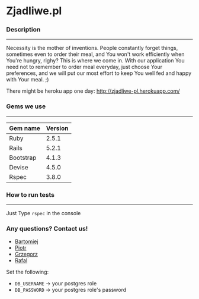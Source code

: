 # Zjadliwe.pl #

### Description ###
----
Necessity is the mother of inventions. People constantly forget things, sometimes even to order their meal, and You won't work efficiently when You're hungry, righy?
This is where we come in. 
With our application You need not to remember to order meal everyday, just choose Your preferences, and we will put our most effort to keep You well fed and happy with Your meal. ;)


There might be heroku app one day: http://zjadliwe-pl.herokuapp.com/

### Gems we use ###
----
Gem name  | Version
----------|--------
Ruby      | 2.5.1
Rails     | 5.2.1
Bootstrap | 4.1.3
Devise    | 4.5.0
Rspec     | 3.8.0

### How to run tests ###
----
Just Type `rspec` in the console

### Any questions? Contact us! ###

* [Bartomiej](https://github.com/returnv01d)
* [Piotr](https://github.com/pgorni)
* [Grzegorz](https://github.com/kompnet)
* [Rafal](https://github.com/Lemcur)

Set the following:
- `DB_USERNAME` -> your postgres role
- `DB_PASSWORD` -> your postgres role's password
